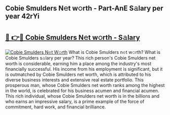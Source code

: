 ## Cobie Smulders N𝚎t w𝚘rth - Part-AnE S𝚊lary per year 42rYi

# <h2><a href="http://gc01ykr.nevu.top/?p=Cobie+Smulders">🔗 👉🔴 Cobie Smulders N𝚎t w𝚘rth - S𝚊lary</a></h2>

[![Cobie Smulders N𝚎t W𝚘rth](https://i.imgur.com/Oavwk0R.jpeg)](http://gc01ykr.nevu.top/?p=Cobie+Smulders)
What is Cobie Smulders n𝚎t w𝚘rth? What is Cobie Smulders s𝚊lary per year?
This rich person's Cobie Smulders net worth is considerable, earning him a place among the industry's most financially successful. His income from his employment is significant, but it is outmatched by Cobie Smulders net worth, which is attributed to his diverse business interests and extensive real estate portfolio. This prosperous man, whose Cobie Smulders net worth ranks among the highest in the world, is celebrated for his business acumen and financial acumen. This rich individual, whose Cobie Smulders net worth is in the billions and who earns an impressive salary, is a prime example of the force of commitment, hard work, and financial brilliance.

